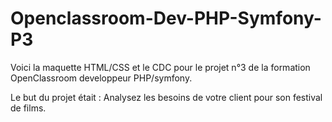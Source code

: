 # Openclassroom-Dev-PHP-Symfony-P3

Voici la maquette HTML/CSS et le CDC pour le projet n°3 de la formation OpenClassroom developpeur PHP/symfony.

Le but du projet était : Analysez les besoins de votre client pour son festival de films.
